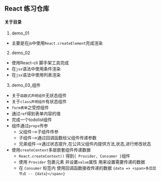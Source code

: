 ## React 练习仓库

#### 关于目录
1. demo_01
  - 主要是在js中使用`React.createElement`完成渲染
2. demo_02
  - 使用React-cli 脚手架工具完成
  - 在`jsx`语法中使用条件渲染
  - 在`jsx`语法中使用列表渲染
3. demo_03_组件
  - 关于`函数式声明组件`无状态组件
  - 关于`class声明组件`有状态组件
  - `form表单`之受控组件
  - 通过`ref`得到表单内容的值
  - 完成一个todolist组件
  - 组件通过`props`传参
    - 父组件-->子组件传参
    - 子组件-->通过回调函数给父组件传递参数
    - 兄弟组件-->通过状态提升,在公共父组件内提供方法,状态,进行修改状态
  - 使用`createContext`多层嵌套组件传递数据
    - `React.createContext()` 得到`{ Provider, Consumer }`组件
    - 使用 `Provider` 包裹元素 并设置`value`属性 用来设置需要传递的数据
    - 在 `Consumer` 标签内 使用回调函数接收传递的数据 `{data => <span>多层层节点 -- {data}</span>}`
